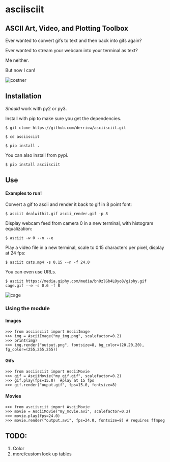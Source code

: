 asciisciit
===========

## ASCII Art, Video, and Plotting Toolbox

Ever wanted to convert gifs to text and then back into gifs again?

Ever wanted to stream your webcam into your terminal as text?

Me neither.

But now I can!

![costner](http://i.imgur.com/lncbpBm.gif)

## Installation

*Should* work with py2 or py3.

Install with pip to make sure you get the dependencies.

    $ git clone https://github.com/derricw/asciisciit.git
    
    $ cd asciisciit
    
    $ pip install .
    
You can also install from pypi.

    $ pip install asciisciit

## Use

#### Examples to run!

Convert a gif to ascii and render it back to gif in 8 point font:

    $ asciit dealwithit.gif ascii_render.gif -p 8

Display webcam feed from camera 0 in a new terminal, with histogram equalization:

    $ asciit -w 0 --n --e

Play a video file in a new terminal, scale to 0.15 characters per pixel, display at 24 fps:

    $ asciit cats.mp4 -s 0.15 --n -f 24.0

You can even use URLs.

    $ asciit https://media.giphy.com/media/bn0zlGb4LOyo8/giphy.gif cage.gif --e -s 0.6 -f 8

![cage](https://i.imgur.com/51ccTSo.gif)

### Using the module

#### Images

    >>> from asciisciit import AsciiImage
    >>> img = AsciiImage("my_img.png", scalefactor=0.2)
    >>> print(img)
    >>> img.render("output.png", fontsize=8, bg_color=(20,20,20), fg_color=(255,255,255))

#### Gifs

    >>> from asciisciit import AsciiMovie
    >>> gif = AsciiMovie("my_gif.gif", scalefactor=0.2)
    >>> gif.play(fps=15.0)  #play at 15 fps
    >>> gif.render("ouput.gif", fps=15.0, fontsize=8)

#### Movies

    >>> from asciisciit import AsciiMovie
    >>> movie = AsciiMovie("my_movie.avi", scalefactor=0.2)
    >>> movie.play(fps=24.0)
    >>> movie.render("output.avi", fps=24.0, fontsize=8) # requires ffmpeg

## TODO:

1. Color
1. more/custom look up tables

